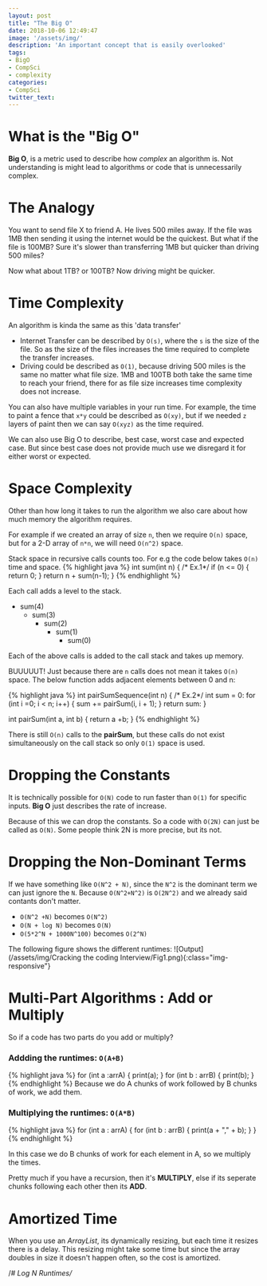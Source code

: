 ```yaml
---
layout: post
title: "The Big O"
date: 2018-10-06 12:49:47
image: '/assets/img/'
description: 'An important concept that is easily overlooked'
tags:
- BigO
- CompSci
- complexity
categories:
- CompSci
twitter_text:
---
```


# What is the "Big O"
**Big O**, is a metric used to describe how *complex* an algorithm is. Not understanding is might lead to algorithms or code that is unnecessarily complex.

# The Analogy
You want to send file X to friend A. He lives 500 miles away. If the file was 1MB then sending it using the internet would be the quickest. But what if the file is 100MB? Sure it's slower than transferring 1MB but quicker than driving 500 miles?

Now what about 1TB? or 100TB? Now driving might be quicker. 

# Time Complexity

An algorithm is kinda the same as this 'data transfer'
- Internet Transfer can be described by `O(s)`, where the `s` is the size of the file. So as the size of the files increases the time required to complete the transfer increases.
- Driving could be described as `O(1)`, because driving 500 miles is the same no matter what file size. 1MB and 100TB both take the same time to reach your friend, there for as file size increases time complexity does not increase.

You can also have multiple variables in your run time. For example, the time to paint a fence that `x*y` could be described as `O(xy)`, but if we needed `z` layers of paint then we can say `O(xyz)` as the time required.

We can also use Big O to describe, best case, worst case and expected case. But since best case does not provide much use we disregard it for either worst or expected.  

# Space Complexity
Other than how long it takes to run the algorithm we also care about how much memory the algorithm requires. 

For example if we created an array of size `n`, then we require `O(n)` space, but for a 2-D array of `n*n`, we will need `O(n^2)` space.

Stack space in recursive calls counts too. For e.g the code below takes `O(n)` time and space.
{% highlight java %}
int sum(int n) { /* Ex.1*/
	if (n <= 0) {
		return 0;
	}
	return n + sum(n-1);
}
{% endhighlight %}

Each call adds a level to the stack.
- sum(4)
	- sum(3)
		- sum(2)
			- sum(1)
				- sum(0)

Each of the above calls is added to the call stack and takes up memory.

BUUUUUT! Just because there are `n` calls does not mean it takes `O(n)` space. The below function adds adjacent elements between 0 and n:

{% highlight java %}
int pairSumSequence(int n) { /* Ex.2*/
	int sum = 0:
	for (int i =0; i < n; i++) {
		sum += pairSum(i, i + 1);
	}
	return sum:
}

int pairSum(int a, int b) {
	return a +b;
}
{% endhighlight %}

There is still `O(n)` calls to the **pairSum**, but these calls do not exist simultaneously on the call stack so only `O(1)` space is used.

# Dropping the Constants
It is technically possible for `O(N)` code to run faster than `O(1)` for specific inputs. **Big O** just describes the rate of increase. 

Because of this we can drop the constants. So a code with `O(2N)` can just be called as `O(N)`. Some people think 2N is more precise, but its not.

# Dropping the Non-Dominant Terms
If we have something like `O(N^2 + N)`, since the `N^2` is the dominant term we can just ignore the `N`. Because `O(N^2+N^2)` is `O(2N^2)` and we already said contants don't matter.

- `O(N^2 +N)` becomes `O(N^2)`
- `O(N + log N)` becomes `O(N)`
- `O(5*2^N + 1000N^100)` becomes `O(2^N)`

The following figure shows the different runtimes:
![Output](/assets/img/Cracking the coding Interview/Fig1.png){:class="img-responsive"}

# Multi-Part Algorithms : Add or Multiply
So if a code has two parts do you add or multiply?

### Addding the runtimes: `O(A+B)`
{% highlight java %}
for (int a :arrA) {
	print(a);
}
for (int b : arrB) {
	print(b);
}
{% endhighlight %}
Because we do A chunks of work followed by B chunks of work, we add them.

### Multiplying the runtimes: `O(A*B)`
{% highlight java %}
for (int a : arrA) {
	for (int b : arrB) {
		print(a + "," + b);
	}
}
{% endhighlight %}

In this case we do B chunks of work for each element in A, so we multiply the times.

Pretty much if you have a recursion, then it's **MULTIPLY**, else if its seperate chunks following each other then its **ADD**.

# Amortized Time

When you use an *ArrayList*, its dynamically resizing, but each time it resizes there is a delay. This resizing might take some time but since the array doubles in size it doesn't happen often, so the cost is amortized.

/*# Log N Runtimes/*

